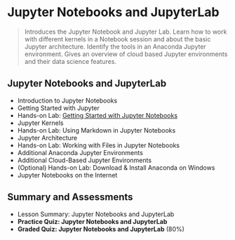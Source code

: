 # Jupyter Notebooks and JupyterLab
> Introduces the Jupyter Notebook and Jupyter Lab. Learn how to work with different kernels in a Notebook session and about the basic Jupyter architecture. Identify the tools in an Anaconda Jupyter environment. Gives an overview of cloud based Jupyter environments and their data science features.
## Jupyter Notebooks and JupyterLab
- Introduction to Jupyter Notebooks
- Getting Started with Jupyter
- Hands-on Lab: [Getting Started with Jupyter Notebooks](https://github.com/KailaniBailey/IBM-Data-Science-Professional-Certificate/blob/main/02.%20Tools%20for%20Data%20Science/Week%204%3A%20Jupyter%20Notebooks%20and%20JupyterLab/Getting_Started_with_JupyterNotebook.ipynb)
- Jupyter Kernels
- Hands-on Lab: Using Markdown in Jupyter Notebooks
- Jupyter Architecture
- Hands-on Lab: Working with Files in Jupyter Notebooks
- Additional Anaconda Jupyter Environments
- Additional Cloud-Based Jupyter Environments
- (Optional) Hands-on Lab: Download & Install Anaconda on Windows
- Jupyter Notebooks on the Internet
## Summary and Assessments
- Lesson Summary: Jupyter Notebooks and JupyterLab
- **Practice Quiz: Jupyter Notebooks and JupyterLab**
- **Graded Quiz: Jupyter Notebooks and JupyterLab** (80%)
